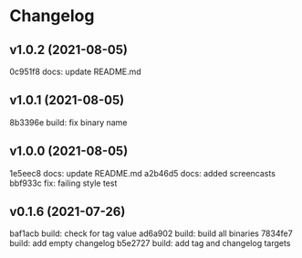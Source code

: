 # Changelog

## v1.0.2 (2021-08-05)
0c951f8 docs: update README.md


## v1.0.1 (2021-08-05)
8b3396e build: fix binary name


## v1.0.0 (2021-08-05)
1e5eec8 docs: update README.md
a2b46d5 docs: added screencasts
bbf933c fix: failing style test


## v0.1.6 (2021-07-26)
baf1acb build: check for tag value
ad6a902 build: build all binaries
7834fe7 build: add empty changelog
b5e2727 build: add tag and changelog targets
